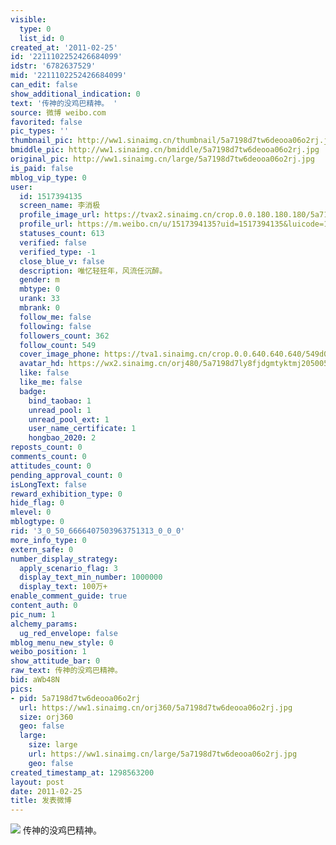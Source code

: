 ```yaml
---
visible:
  type: 0
  list_id: 0
created_at: '2011-02-25'
id: '2211102252426684099'
idstr: '6782637529'
mid: '2211102252426684099'
can_edit: false
show_additional_indication: 0
text: '传神的没鸡巴精神。 '
source: 微博 weibo.com
favorited: false
pic_types: ''
thumbnail_pic: http://ww1.sinaimg.cn/thumbnail/5a7198d7tw6deooa06o2rj.jpg
bmiddle_pic: http://ww1.sinaimg.cn/bmiddle/5a7198d7tw6deooa06o2rj.jpg
original_pic: http://ww1.sinaimg.cn/large/5a7198d7tw6deooa06o2rj.jpg
is_paid: false
mblog_vip_type: 0
user:
  id: 1517394135
  screen_name: 李消极
  profile_image_url: https://tvax2.sinaimg.cn/crop.0.0.180.180.180/5a7198d7ly8fjdgmtyktmj20500500so.jpg?KID=imgbed,tva&Expires=1606400277&ssig=8uctJmRfU4
  profile_url: https://m.weibo.cn/u/1517394135?uid=1517394135&luicode=10000011&lfid=2304131517394135_-_WEIBO_SECOND_PROFILE_WEIBO
  statuses_count: 613
  verified: false
  verified_type: -1
  close_blue_v: false
  description: 唯忆轻狂年，风流任沉醉。
  gender: m
  mbtype: 0
  urank: 33
  mbrank: 0
  follow_me: false
  following: false
  followers_count: 362
  follow_count: 549
  cover_image_phone: https://tva1.sinaimg.cn/crop.0.0.640.640.640/549d0121tw1egm1kjly3jj20hs0hsq4f.jpg
  avatar_hd: https://wx2.sinaimg.cn/orj480/5a7198d7ly8fjdgmtyktmj20500500so.jpg
  like: false
  like_me: false
  badge:
    bind_taobao: 1
    unread_pool: 1
    unread_pool_ext: 1
    user_name_certificate: 1
    hongbao_2020: 2
reposts_count: 0
comments_count: 0
attitudes_count: 0
pending_approval_count: 0
isLongText: false
reward_exhibition_type: 0
hide_flag: 0
mlevel: 0
mblogtype: 0
rid: '3_0_50_6666407503963751313_0_0_0'
more_info_type: 0
extern_safe: 0
number_display_strategy:
  apply_scenario_flag: 3
  display_text_min_number: 1000000
  display_text: 100万+
enable_comment_guide: true
content_auth: 0
pic_num: 1
alchemy_params:
  ug_red_envelope: false
mblog_menu_new_style: 0
weibo_position: 1
show_attitude_bar: 0
raw_text: 传神的没鸡巴精神。 ​​​
bid: aWb48N
pics:
- pid: 5a7198d7tw6deooa06o2rj
  url: https://ww1.sinaimg.cn/orj360/5a7198d7tw6deooa06o2rj.jpg
  size: orj360
  geo: false
  large:
    size: large
    url: https://ww1.sinaimg.cn/large/5a7198d7tw6deooa06o2rj.jpg
    geo: false
created_timestamp_at: 1298563200
layout: post
date: 2011-02-25
title: 发表微博
---
```


![](http://ww1.sinaimg.cn/large/5a7198d7tw6deooa06o2rj.jpg)
传神的没鸡巴精神。 
